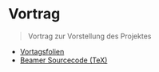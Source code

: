 # Vortrag

> Vortrag zur Vorstellung des Projektes

- [Vortagsfolien](slides.pdf)
- [Beamer Sourcecode (TeX)](slides.tex)

